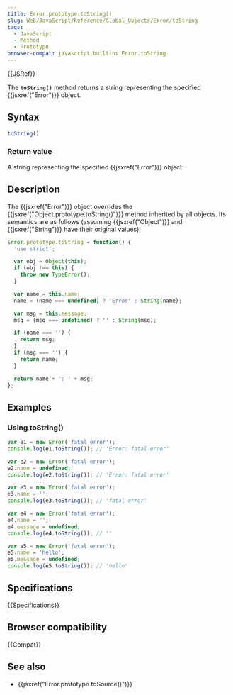 ```yaml
---
title: Error.prototype.toString()
slug: Web/JavaScript/Reference/Global_Objects/Error/toString
tags:
  - JavaScript
  - Method
  - Prototype
browser-compat: javascript.builtins.Error.toString
---
```

{{JSRef}}

The **`toString()`** method returns a string representing the specified
{{jsxref("Error")}} object.

## Syntax

```js
toString()
```

### Return value

A string representing the specified {{jsxref("Error")}} object.

## Description

The {{jsxref("Error")}} object overrides the
{{jsxref("Object.prototype.toString()")}} method inherited by all
objects. Its semantics are as follows (assuming {{jsxref("Object")}} and
{{jsxref("String")}} have their original values):

```js
Error.prototype.toString = function() {
  'use strict';

  var obj = Object(this);
  if (obj !== this) {
    throw new TypeError();
  }

  var name = this.name;
  name = (name === undefined) ? 'Error' : String(name);

  var msg = this.message;
  msg = (msg === undefined) ? '' : String(msg);

  if (name === '') {
    return msg;
  }
  if (msg === '') {
    return name;
  }

  return name + ': ' + msg;
};
```

## Examples

### Using toString()

```js
var e1 = new Error('fatal error');
console.log(e1.toString()); // 'Error: fatal error'

var e2 = new Error('fatal error');
e2.name = undefined;
console.log(e2.toString()); // 'Error: fatal error'

var e3 = new Error('fatal error');
e3.name = '';
console.log(e3.toString()); // 'fatal error'

var e4 = new Error('fatal error');
e4.name = '';
e4.message = undefined;
console.log(e4.toString()); // ''

var e5 = new Error('fatal error');
e5.name = 'hello';
e5.message = undefined;
console.log(e5.toString()); // 'hello'
```

## Specifications

{{Specifications}}

## Browser compatibility

{{Compat}}

## See also

- {{jsxref("Error.prototype.toSource()")}}
